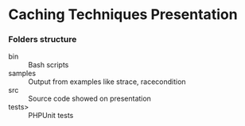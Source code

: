 <h1>Caching Techniques Presentation</h1>
<h3> Folders structure </h3>
<dl>
  <dt>bin</dt><dd>Bash scripts</dd>
  <dt>samples</dt><dd>Output from examples like strace, racecondition</dd>
  <dt>src</dt><dd>Source code showed on presentation</dd>
  <dt>tests></dt><dd>PHPUnit tests</dd>
</dl>
